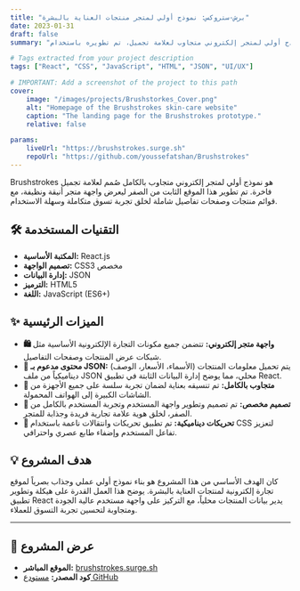 ```yaml
---
title: "برش-ستروكس: نموذج أولي لمتجر منتجات العناية بالبشرة"
date: 2023-01-31
draft: false
summary: "نموذج أولي لمتجر إلكتروني متجاوب لعلامة تجميل، تم تطويره باستخدام React.js ويعرض منتجات وصفحات تفاصيل تعتمد على بيانات JSON."

# Tags extracted from your project description
tags: ["React", "CSS", "JavaScript", "HTML", "JSON", "UI/UX"]

# IMPORTANT: Add a screenshot of the project to this path
cover:
    image: "/images/projects/Brushstorkes_Cover.png"
    alt: "Homepage of the Brushstrokes skin-care website"
    caption: "The landing page for the Brushstrokes prototype."
    relative: false

params:
    liveUrl: "https://brushstrokes.surge.sh"
    repoUrl: "https://github.com/youssefatshan/Brushstrokes"
---
```



Brushstrokes هو نموذج أولي لمتجر إلكتروني متجاوب بالكامل صُمم لعلامة تجميل فاخرة. تم تطوير هذا الموقع الثابت من الصفر ليعرض واجهة متجر أنيقة ونظيفة، مع قوائم منتجات وصفحات تفاصيل شاملة لخلق تجربة تسوق متكاملة وسهلة الاستخدام.


## 🛠️ التقنيات المستخدمة

* **المكتبة الأساسية:** React.js
* **تصميم الواجهة:** CSS3 مخصص
* **إدارة البيانات:** JSON
* **الترميز:** HTML5
* **اللغة:** JavaScript (ES6+)


## ✨ الميزات الرئيسية

* **🛍️ واجهة متجر إلكتروني:** تتضمن جميع مكونات التجارة الإلكترونية الأساسية مثل شبكات عرض المنتجات وصفحات التفاصيل.
* **📄 محتوى مدعوم بـ JSON:** يتم تحميل معلومات المنتجات (الأسماء، الأسعار، الوصف) ديناميكياً من ملف JSON محلي، مما يوضح إدارة البيانات الثابتة في تطبيق React.
* **📱 متجاوب بالكامل:** تم تنسيقه بعناية لضمان تجربة سلسة على جميع الأجهزة من الشاشات الكبيرة إلى الهواتف المحمولة.
* **🎨 تصميم مخصص:** تم تصميم وتطوير واجهة المستخدم وتجربة المستخدم بالكامل من الصفر، لخلق هوية علامة تجارية فريدة وجذابة للمتجر.
* **💨 تحريكات ديناميكية:** تم تطبيق تحريكات وانتقالات ناعمة باستخدام CSS لتعزيز تفاعل المستخدم وإضفاء طابع عصري واحترافي.


## 💡 هدف المشروع

كان الهدف الأساسي من هذا المشروع هو بناء نموذج أولي عملي وجذاب بصرياً لموقع تجارة إلكترونية لمنتجات العناية بالبشرة. يوضح هذا العمل القدرة على هيكلة وتطوير تطبيق React يدير بيانات المنتجات محلياً، مع التركيز على واجهة مستخدم عالية الجودة ومتجاوبة لتحسين تجربة التسوق للعملاء.

---


## 🚀 عرض المشروع

* **الموقع المباشر:** [brushstrokes.surge.sh](https://brushstrokes.surge.sh)
* **كود المصدر:** [مستودع GitHub](https://github.com/youssefatshan/Brushstrokes)